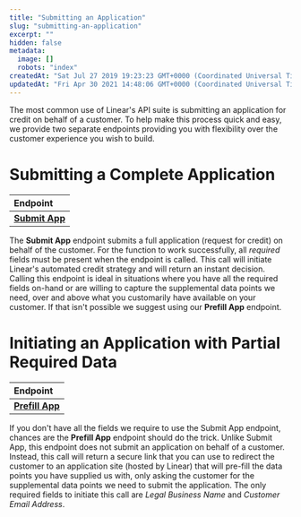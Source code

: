 ```yaml
---
title: "Submitting an Application"
slug: "submitting-an-application"
excerpt: ""
hidden: false
metadata: 
  image: []
  robots: "index"
createdAt: "Sat Jul 27 2019 19:23:23 GMT+0000 (Coordinated Universal Time)"
updatedAt: "Fri Apr 30 2021 14:48:06 GMT+0000 (Coordinated Universal Time)"
---
```

The most common use of Linear's API suite is submitting an application for credit on behalf of a customer.  To help make this process quick and easy, we provide two separate endpoints providing you with flexibility over the customer experience you wish to build.

# Submitting a Complete Application

| Endpoint                             |
| :----------------------------------- |
| **[Submit App](ref:ideaapi_submit)** |

The **Submit App** endpoint submits a full application (request for credit) on behalf of the customer.  For the function to work successfully, all _required_ fields must be present when the endpoint is called.  This call will initiate Linear's automated credit strategy and will return an instant decision.  Calling this endpoint is ideal in situations where you have all the required fields on-hand or are willing to capture the supplemental data points we need, over and above what you customarily have available on your customer.  If that isn't possible we suggest using our **Prefill App** endpoint.

# Initiating an Application with Partial Required Data

| Endpoint                               |
| :------------------------------------- |
| **[Prefill App](ref:ideaapi_prefill)** |

If you don't have all the fields we require to use the Submit App endpoint, chances are the **Prefill App** endpoint should do the trick.  Unlike Submit App, this endpoint does not submit an application on behalf of a customer.  Instead, this call will return a secure link that you can use to redirect the customer to an application site (hosted by Linear) that will pre-fill the data points you have supplied us with, only asking the customer for the supplemental data points we need to submit the application.  The only required fields to initiate this call are _Legal Business Name_ and _Customer Email Address_.
